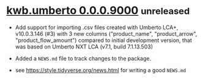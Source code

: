 # [kwb.umberto 0.0.0.9000](https://github.com/KWB-R/kwb.umberto) <small>unreleased</small>

* Add support for importing .csv files created with Umberto LCA+, v10.0.3.146 
(#3) with 3 new columns ("product_name", "product_arrow", "product_flow_amount") 
compared to initial development version, that was based on Umberto NXT LCA 
(v7.1, build 7.1.13.503)

* Added a `NEWS.md` file to track changes to the package.

* see https://style.tidyverse.org/news.html for writing a good `NEWS.md`


